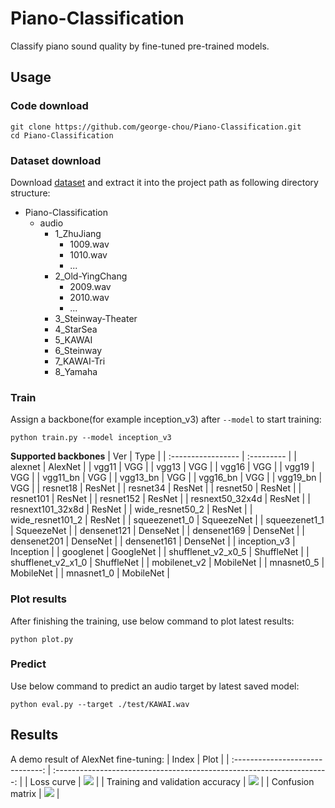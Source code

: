# Piano-Classification

Classify piano sound quality by fine-tuned pre-trained models.

## Usage

### Code download

```
git clone https://github.com/george-chou/Piano-Classification.git
cd Piano-Classification
```
### Dataset download

Download [dataset](https://github.com/george-chou/Piano-Classification/releases/download/dataset/audio.zip) and extract it into the project path as following directory structure:

- Piano-Classification
    - audio
        - 1_ZhuJiang
          - 1009.wav
          - 1010.wav
          - ...     
        - 2_Old-YingChang
          - 2009.wav
          - 2010.wav
          - ...       
        - 3_Steinway-Theater
        - 4_StarSea
        - 5_KAWAI
        - 6_Steinway
        - 7_KAWAI-Tri
        - 8_Yamaha

### Train
Assign a backbone(for example inception_v3) after `--model` to start training:
```
python train.py --model inception_v3
```

__Supported backbones__
| Ver                | Type       |
| :----------------- | :--------- |
| alexnet            | AlexNet    |
| vgg11              | VGG        |
| vgg13              | VGG        |
| vgg16              | VGG        |
| vgg19              | VGG        |
| vgg11_bn           | VGG        |
| vgg13_bn           | VGG        |
| vgg16_bn           | VGG        |
| vgg19_bn           | VGG        |
| resnet18           | ResNet     |
| resnet34           | ResNet     |
| resnet50           | ResNet     |
| resnet101          | ResNet     |
| resnet152          | ResNet     |
| resnext50_32x4d    | ResNet     |
| resnext101_32x8d   | ResNet     |
| wide_resnet50_2    | ResNet     |
| wide_resnet101_2   | ResNet     |
| squeezenet1_0      | SqueezeNet |
| squeezenet1_1      | SqueezeNet |
| densenet121        | DenseNet   |
| densenet169        | DenseNet   |
| densenet201        | DenseNet   |
| densenet161        | DenseNet   |
| inception_v3       | Inception  |
| googlenet          | GoogleNet  |
| shufflenet_v2_x0_5 | ShuffleNet |
| shufflenet_v2_x1_0 | ShuffleNet |
| mobilenet_v2       | MobileNet  |
| mnasnet0_5         | MobileNet  |
| mnasnet1_0         | MobileNet  |

### Plot results
After finishing the training, use below command to plot latest results:
```
python plot.py
```

### Predict
Use below command to predict an audio target by latest saved model:
```
python eval.py --target ./test/KAWAI.wav
```

## Results
A demo result of AlexNet fine-tuning:
|              Index               |                                  Plot                                  |
| :------------------------------: | :--------------------------------------------------------------------: |
|            Loss curve            | <img src="https://picrepo.netlify.app/Piano-Classification/loss.png"/> |
| Training and validation accuracy | <img src="https://picrepo.netlify.app/Piano-Classification/acc.png"/>  |
|         Confusion matrix         | <img src="https://picrepo.netlify.app/Piano-Classification/mat.png"/>  |
